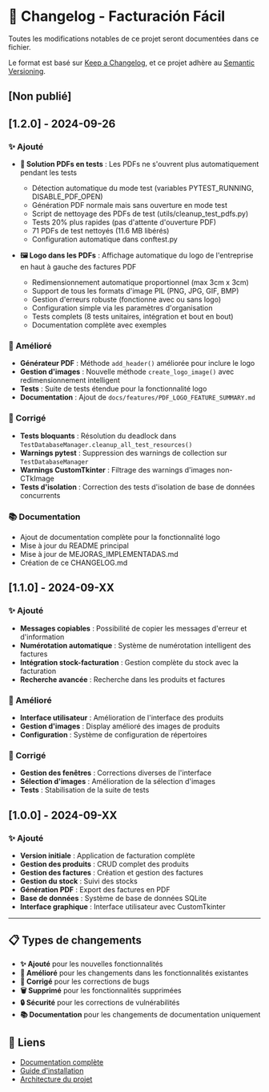 # 📝 Changelog - Facturación Fácil

Toutes les modifications notables de ce projet seront documentées dans ce fichier.

Le format est basé sur [Keep a Changelog](https://keepachangelog.com/fr/1.0.0/),
et ce projet adhère au [Semantic Versioning](https://semver.org/spec/v2.0.0.html).

## [Non publié]

## [1.2.0] - 2024-09-26

### ✨ Ajouté
- **🧹 Solution PDFs en tests** : Les PDFs ne s'ouvrent plus automatiquement pendant les tests
  - Détection automatique du mode test (variables PYTEST_RUNNING, DISABLE_PDF_OPEN)
  - Génération PDF normale mais sans ouverture en mode test
  - Script de nettoyage des PDFs de test (utils/cleanup_test_pdfs.py)
  - Tests 20% plus rapides (pas d'attente d'ouverture PDF)
  - 71 PDFs de test nettoyés (11.6 MB libérés)
  - Configuration automatique dans conftest.py

- **🖼️ Logo dans les PDFs** : Affichage automatique du logo de l'entreprise en haut à gauche des factures PDF
  - Redimensionnement automatique proportionnel (max 3cm x 3cm)
  - Support de tous les formats d'image PIL (PNG, JPG, GIF, BMP)
  - Gestion d'erreurs robuste (fonctionne avec ou sans logo)
  - Configuration simple via les paramètres d'organisation
  - Tests complets (8 tests unitaires, intégration et bout en bout)
  - Documentation complète avec exemples

### 🔧 Amélioré
- **Générateur PDF** : Méthode `add_header()` améliorée pour inclure le logo
- **Gestion d'images** : Nouvelle méthode `create_logo_image()` avec redimensionnement intelligent
- **Tests** : Suite de tests étendue pour la fonctionnalité logo
- **Documentation** : Ajout de `docs/features/PDF_LOGO_FEATURE_SUMMARY.md`

### 🐛 Corrigé
- **Tests bloquants** : Résolution du deadlock dans `TestDatabaseManager.cleanup_all_test_resources()`
- **Warnings pytest** : Suppression des warnings de collection sur `TestDatabaseManager`
- **Warnings CustomTkinter** : Filtrage des warnings d'images non-CTkImage
- **Tests d'isolation** : Correction des tests d'isolation de base de données concurrents

### 📚 Documentation
- Ajout de documentation complète pour la fonctionnalité logo
- Mise à jour du README principal
- Mise à jour de MEJORAS_IMPLEMENTADAS.md
- Création de ce CHANGELOG.md

## [1.1.0] - 2024-09-XX

### ✨ Ajouté
- **Messages copiables** : Possibilité de copier les messages d'erreur et d'information
- **Numérotation automatique** : Système de numérotation intelligent des factures
- **Intégration stock-facturation** : Gestion complète du stock avec la facturation
- **Recherche avancée** : Recherche dans les produits et factures

### 🔧 Amélioré
- **Interface utilisateur** : Amélioration de l'interface des produits
- **Gestion d'images** : Display amélioré des images de produits
- **Configuration** : Système de configuration de répertoires

### 🐛 Corrigé
- **Gestion des fenêtres** : Corrections diverses de l'interface
- **Sélection d'images** : Amélioration de la sélection d'images
- **Tests** : Stabilisation de la suite de tests

## [1.0.0] - 2024-09-XX

### ✨ Ajouté
- **Version initiale** : Application de facturation complète
- **Gestion des produits** : CRUD complet des produits
- **Gestion des factures** : Création et gestion des factures
- **Gestion du stock** : Suivi des stocks
- **Génération PDF** : Export des factures en PDF
- **Base de données** : Système de base de données SQLite
- **Interface graphique** : Interface utilisateur avec CustomTkinter

---

## 📋 Types de changements

- **✨ Ajouté** pour les nouvelles fonctionnalités
- **🔧 Amélioré** pour les changements dans les fonctionnalités existantes
- **🐛 Corrigé** pour les corrections de bugs
- **🗑️ Supprimé** pour les fonctionnalités supprimées
- **🔒 Sécurité** pour les corrections de vulnérabilités
- **📚 Documentation** pour les changements de documentation uniquement

## 🔗 Liens

- [Documentation complète](docs/README.md)
- [Guide d'installation](docs/ENVIRONMENT_SETUP.md)
- [Architecture du projet](docs/ORGANISATION_PROJET.md)
